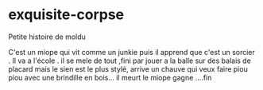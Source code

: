 # exquisite-corpse
Petite histoire de moldu

C'est un miope qui vit comme un junkie puis il apprend que c'est un sorcier . Il va a l'école . il se mele de tout ,fini par jouer a la balle sur des balais de placard mais le sien est le plus stylé, arrive un chauve qui veux faire piou piou avec une brindille en bois... il meurt le miope gagne ....fin
